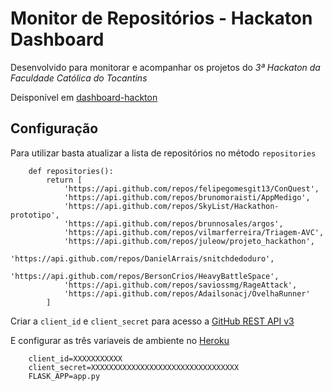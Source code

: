 # Monitor de Repositórios - Hackaton Dashboard

Desenvolvido para monitorar e acompanhar os projetos do *3ª Hackaton da Faculdade Católica do Tocantins*

Deisponível em [dashboard-hackton](https://dashboard-hackton.herokuapp.com)


## Configuração

Para utilizar basta atualizar a lista de repositórios no método `repositories`

        def repositories():
            return [
                'https://api.github.com/repos/felipegomesgit13/ConQuest',
                'https://api.github.com/repos/brunomoraisti/AppMedigo',
                'https://api.github.com/repos/SkyList/Hackathon-prototipo',
                'https://api.github.com/repos/brunnosales/argos',
                'https://api.github.com/repos/vilmarferreira/Triagem-AVC',
                'https://api.github.com/repos/juleow/projeto_hackathon',
                'https://api.github.com/repos/DanielArrais/snitchdedoduro',
                'https://api.github.com/repos/BersonCrios/HeavyBattleSpace',
                'https://api.github.com/repos/saviossmg/RageAttack',
                'https://api.github.com/repos/Adailsonacj/OvelhaRunner'
            ]

Criar a `client_id` e `client_secret` para acesso a [GitHub REST API v3](https://developer.github.com/v3/)

E configurar as três variaveis de ambiente no [Heroku](http://herokuapp.com/)

        client_id=XXXXXXXXXXX
        client_secret=XXXXXXXXXXXXXXXXXXXXXXXXXXXXXXXXX
        FLASK_APP=app.py